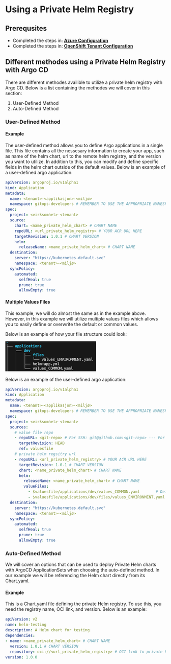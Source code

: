 # Using a Private Helm Registry

## Prerequsites

- Completed the steps in: [**Azure Configuration**](private-helm-registry-azure.md)
- Completed the steps in: [**OpenShift Tenant Configuration**](private-helm-registry-openshift-tenant.md)

## Different methodes using a Private Helm Registry with Argo CD

There are different methodes availible to utilize a private helm registry with Argo CD. Below is a list containing the methodes we will cover in this section:

1. User-Defined Method
2. Auto-Defined Method

### User-Defined Method

#### Example

The user-defined method allows you to define Argo applications in a single file. This file contains all the nessesary information to create your app, such as name of the helm chart, url to the remote helm registry, and the version you want to utilize. In addition to this, you can modify and define specific fields in the helm chart outside of the default values. Below is an example of a user-defined argo application:

```yaml
apiVersion: argoproj.io/v1alpha1
kind: Application
metadata:
  name: <tenant>-<applikasjon>-<miljø>
  namespace: gitops-developers # REMEMBER TO USE THE APPROPRIATE NAMESPACE HERE
spec:
  project: <virksomhet>-<tenant>
  source:
    chart: <name_private_helm_chart> # CHART NAME
    repoURL: <url_private_helm_registry> # YOUR ACR URL HERE
    targetRevision: 1.0.1 # CHART VERSION
    helm:
      releaseName: <name_private_helm_chart> # CHART NAME
  destination:
    server: "https://kubernetes.default.svc"
    namespace: <tenant>-<miljø>
  syncPolicy:
    automated:
      selfHeal: true
      prune: true
      allowEmpty: true
```

#### Multiple Values Files

This example, we will do almost the same as in the example above. However, in this example we will utilize multiple values files which allows you to easily define or overwrite the default or common values. 

Below is an example of how your file structure could look:

![Basics Tab Configuration](../../../../img/Private%20Helm%20Registry/helm-app-multiple-values.png)

Below is an example of the user-defined argo application:

```yaml
apiVersion: argoproj.io/v1alpha1
kind: Application
metadata:
  name: <tenant>-<applikasjon>-<miljø>
  namespace: gitops-developers # REMEMBER TO USE THE APPROPRIATE NAMESPACE HERE
spec:
  project: <virksomhet>-<tenant> 
  sources:
    # value file repo
    - repoURL: <git-repo> # For SSH: git@github.com:<git-repo> --- For GitHub token: https://github.com/<git-repo>
      targetRevision: HEAD
      ref: valuesfile
    # private helm regsitry url
    - repoURL: <url_private_helm_registry> # YOUR ACR URL HERE
      targetRevision: 1.0.1 # CHART VERSION
      chart: <name_private_helm_chart> # CHART NAME
      helm:
        releaseName: <name_private_helm_chart> # CHART NAME
        valueFiles:
          - $valuesfile/applications/dev/values_COMMON.yaml       # Default values for your environments
          - $valuesfile/applications/dev/files/values_ENVIRONMENT.yaml  # Values you want to overwrite
  destination:
    server: "https://kubernetes.default.svc"
    namespace: <tenant>-<miljø>
  syncPolicy:
    automated:
      selfHeal: true
      prune: true
      allowEmpty: true
```

### Auto-Defined Method

We will cover an options that can be used to deploy Private Helm charts with ArgoCD ApplicationSets when choosing the auto-defined method. In our example we will be referencing the Helm chart directly from its Chart.yaml.

#### Example

This is a Chart.yaml file defining the private Helm registry. To use this, you need the registry name, OCI link, and version. Below is an example:

```yaml title="Chart.yaml"
apiVersion: v2
name: helm-testing
description: A Helm chart for testing
dependencies:
- name: <name_private_helm_chart> # CHART NAME
  version: 1.0.1 # CHART VERSION
  repository: oci://<url_private_helm_registry> # OCI link to private helm registry
version: 1.0.0
```

<!-- In addition to Chart.yaml, a values.yaml file needs to be defined to specify configurations and set the values in the Helm chart. We are in fact building the Helm chart in this repository and referencing its Chart and values file. See the examples in the [code examples](https://github.com/Sopra-Steria-Norge-Kubernetes/OpenShift/tree/main/code-examples/ArgoCD-Tenant-setup/poseidon1_main_repo/applicationsets/dev/ex3-helm-1) for more information. 

#### Example-2

This example, we will do almost the same as in example 1. However, in this example we will utilize multiple values files. Below is an example:

```yaml title="Chart.yaml"
apiVersion: v2
name: helm-testing
description: A Helm chart for testing
dependencies:
- name: nginx-helm-chart
  version: 1.0.1
  repository: oci://poseidon1.azurecr.io
version: 1.0.0
``` -->

<!-- This example uses a kustomization.yml file to define the Helm registry. You’ll need the registry name, OCI link, version, and values file. Below is an example:

```yaml title="kustomization.yml"
apiVersion: kustomize.config.k8s.io/v1beta1
kind: Kustomization
# Referencing a public repo outside the main repository

helmCharts:
  - name: helm-testing
    repo: oci://poseidon1.azurecr.io
    version: 1.0.1
    releaseName: nginx-helm-test
    namespace: poseidon1-dev
    valuesFile: values.yaml
```

In addition to Chart.yaml, a values.yaml file needs to be defined to specify configurations and change the helm charts default values to fit your environment and needs. See the examples in the [code examples](https://github.com/Sopra-Steria-Norge-Kubernetes/OpenShift/tree/main/code-examples/ArgoCD-Tenant-setup/poseidon1_main_repo/applicationsets/dev/ex3-helm-1) for more information.  -->

